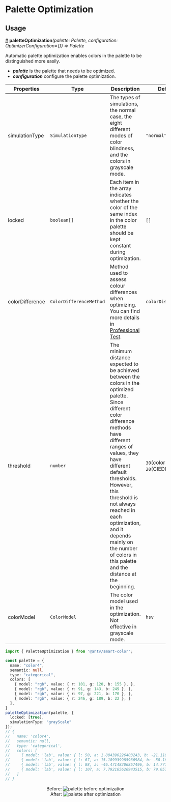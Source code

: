 # Palette Optimization

## Usage

<a name="paletteOptimization" href="#paletteOptimization">#</a> **paletteOptimization**<i>(palette: Palette, configuration: OptimizerConfiguration={}) => Palette</i>

Automatic palette optimization enables colors in the palette to be distinguished more easily.

* ***palette*** is the palette that needs to be optimized.
* ***configuration*** configure the palette optimization.
  
| Properties | Type | Description | Default|  
| ----| ---- | ---- | -----|
| simulationType | `SimulationType` |The types of simulations, the normal case, the eight different modes of color blindness, and the colors in grayscale mode. | `"normal"` |
| locked |  `boolean[]` | Each item in the array indicates whether the color of the same index in the color palette should be kept constant during optimization. | `[]` |
| colorDifference | `ColorDifferenceMethod` | Method used to assess colour differences when optimizing. You can find more details in [Professional Test](./professionalTest.md).  | `colorDistance` |
| threshold | `number` | The minimum distance expected to be achieved between the colors in the optimized palette. Since different color difference methods have different ranges of values, they have different default thresholds. However, this threshold is not always reached in each optimization, and it depends mainly on the number of colors in this palette and the distance at the beginning. | `30`(colorDistance)<br>`20`(CIEDE2000) |
| colorModel | `ColorModel` | The color model used in the optimization. Not effective in grayscale mode. | `hsv` |

```ts
import { PaletteOptimization } from '@antv/smart-color';

const palette = {
  name: "color4",
  semantic: null,
  type: "categorical",
  colors: [
    { model: "rgb", value: { r: 101, g: 120, b: 155 }, },
    { model: "rgb", value: { r: 91, g: 143, b: 249 }, },
    { model: "rgb", value: { r: 97, g: 221, b: 170 }, },
    { model: "rgb", value: { r: 246, g: 189, b: 22 }, }
  ],
}
paletteOptimization(palette, {
  locked: [true],
  simulationType: "grayScale"
});
// {
//   name: 'color4',
//   semantic: null,
//   type: 'categorical',
//   colors: [
//     { model: 'lab', value: { l: 50, a: 1.884390226403243, b: -21.110092594683195 } },
//     { model: 'lab', value: { l: 67, a: 15.189939985936984, b: -58.16592090107158 } },
//     { model: 'lab', value: { l: 88, a: -46.47148306857496, b: 14.77171302964486 } },
//     { model: 'lab', value: { l: 107, a: 7.792165626943515, b: 79.05751395687457 } }
//   ]
// }
```

<div align="center">
  <div>
    <span>Before:</span>
    <img src="https://gw.alipayobjects.com/zos/antfincdn/jT0dtYywS8/jieping2021-07-01%252520xiawu3.24.42.png" alt="palette before optimization">
  </div>
  <div>
    After:
    <img src="https://gw.alipayobjects.com/zos/antfincdn/HCdz8Z8kr%26/jieping2021-07-01%252520xiawu3.24.29.png" alt="palette after optimization" >
  </div>
</div>
